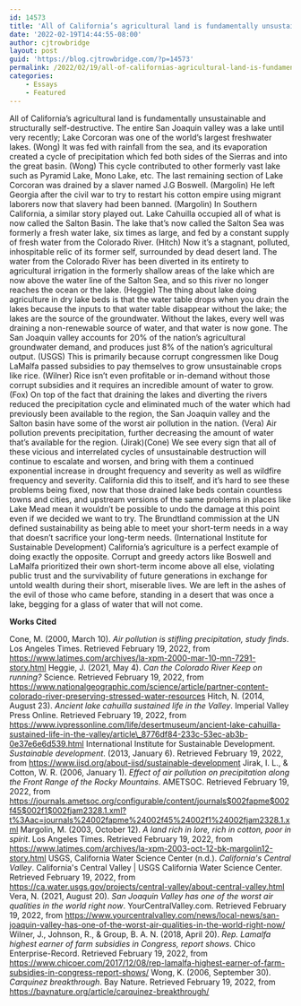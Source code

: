 ```yaml
---
id: 14573
title: 'All of California’s agricultural land is fundamentally unsustainable and structurally self-destructive.'
date: '2022-02-19T14:44:55-08:00'
author: cjtrowbridge
layout: post
guid: 'https://blog.cjtrowbridge.com/?p=14573'
permalink: /2022/02/19/all-of-californias-agricultural-land-is-fundamentally-unsustainable-and-structurally-self-destructive/
categories:
    - Essays
    - Featured
---
```


All of California’s agricultural land is fundamentally unsustainable and structurally self-destructive. The entire San Joaquin valley was a lake until very recently; Lake Corcoran was one of the world’s largest freshwater lakes. (Wong) It was fed with rainfall from the sea, and its evaporation created a cycle of precipitation which fed both sides of the Sierras and into the great basin. (Wong) This cycle contributed to other formerly vast lake such as Pyramid Lake, Mono Lake, etc. The last remaining section of Lake Corcoran was drained by a slaver named J.G Boswell. (Margolin) He left Georgia after the civil war to try to restart his cotton empire using migrant laborers now that slavery had been banned. (Margolin) In Southern California, a similar story played out. Lake Cahuilla occupied all of what is now called the Salton Basin. The lake that’s now called the Salton Sea was formerly a fresh water lake, six times as large, and fed by a constant supply of fresh water from the Colorado River. (Hitch) Now it’s a stagnant, polluted, inhospitable relic of its former self, surrounded by dead desert land. The water from the Colorado River has been diverted in its entirety to agricultural irrigation in the formerly shallow areas of the lake which are now above the water line of the Salton Sea, and so this river no longer reaches the ocean or the lake. (Heggie) The thing about lake doing agriculture in dry lake beds is that the water table drops when you drain the lakes because the inputs to that water table disappear without the lake; the lakes are the source of the groundwater. Without the lakes, every well was draining a non-renewable source of water, and that water is now gone. The San Joaquin valley accounts for 20% of the nation’s agricultural groundwater demand, and produces just 8% of the nation’s agricultural output. (USGS) This is primarily because corrupt congressmen like Doug LaMalfa passed subsidies to pay themselves to grow unsustainable crops like rice. (Wilner) Rice isn’t even profitable or in-demand without those corrupt subsidies and it requires an incredible amount of water to grow. (Fox) On top of the fact that draining the lakes and diverting the rivers reduced the precipitation cycle and eliminated much of the water which had previously been available to the region, the San Joaquin valley and the Salton basin have some of the worst air pollution in the nation. (Vera) Air pollution prevents precipitation, further decreasing the amount of water that’s available for the region. (Jirak)(Cone) We see every sign that all of these vicious and interrelated cycles of unsustainable destruction will continue to escalate and worsen, and bring with them a continued exponential increase in drought frequency and severity as well as wildfire frequency and severity. California did this to itself, and it’s hard to see these problems being fixed, now that those drained lake beds contain countless towns and cities, and upstream versions of the same problems in places like Lake Mead mean it wouldn’t be possible to undo the damage at this point even if we decided we want to try. The Brundtland commission at the UN defined sustainability as being able to meet your short-term needs in a way that doesn’t sacrifice your long-term needs. (International Institute for Sustainable Development) California’s agriculture is a perfect example of doing exactly the opposite. Corrupt and greedy actors like Boswell and LaMalfa prioritized their own short-term income above all else, violating public trust and the survivability of future generations in exchange for untold wealth during their short, miserable lives. We are left in the ashes of the evil of those who came before, standing in a desert that was once a lake, begging for a glass of water that will not come.

**Works Cited**

Cone, M. (2000, March 10). *Air pollution is stifling precipitation, study finds*. Los Angeles Times. Retrieved February 19, 2022, from https://www.latimes.com/archives/la-xpm-2000-mar-10-mn-7291-story.html Heggie, J. (2021, May 4). *Can the Colorado River Keep on running?* Science. Retrieved February 19, 2022, from https://www.nationalgeographic.com/science/article/partner-content-colorado-river-preserving-stressed-water-resources Hitch, N. (2014, August 23). *Ancient lake cahuilla sustained life in the Valley*. Imperial Valley Press Online. Retrieved February 19, 2022, from https://www.ivpressonline.com/life/desertmuseum/ancient-lake-cahuilla-sustained-life-in-the-valley/article\_8776df84-233c-53ec-ab3b-0e37e6e6d539.html International Institute for Sustainable Development. *Sustainable development*. (2013, January 6). Retrieved February 19, 2022, from https://www.iisd.org/about-iisd/sustainable-development Jirak, I. L., &amp; Cotton, W. R. (2006, January 1). *Effect of air pollution on precipitation along the Front Range of the Rocky Mountains*. AMETSOC. Retrieved February 19, 2022, from https://journals.ametsoc.org/configurable/content/journals$002fapme$002f45$002f1$002fjam2328.1.xml?t%3Aac=journals%24002fapme%24002f45%24002f1%24002fjam2328.1.xml Margolin, M. (2003, October 12). *A land rich in lore, rich in cotton, poor in spirit*. Los Angeles Times. Retrieved February 19, 2022, from https://www.latimes.com/archives/la-xpm-2003-oct-12-bk-margolin12-story.html USGS, California Water Science Center (n.d.). *California's Central Valley*. California's Central Valley | USGS California Water Science Center. Retrieved February 19, 2022, from https://ca.water.usgs.gov/projects/central-valley/about-central-valley.html Vera, N. (2021, August 20). *San Joaquin Valley has one of the worst air qualities in the world right now*. YourCentralValley.com. Retrieved February 19, 2022, from https://www.yourcentralvalley.com/news/local-news/san-joaquin-valley-has-one-of-the-worst-air-qualities-in-the-world-right-now/ Wilner, J., Johnson, R., &amp; Group, B. A. N. (2018, April 20). *Rep. Lamalfa highest earner of farm subsidies in Congress, report shows*. Chico Enterprise-Record. Retrieved February 19, 2022, from https://www.chicoer.com/2017/12/08/rep-lamalfa-highest-earner-of-farm-subsidies-in-congress-report-shows/ Wong, K. (2006, September 30). *Carquinez breakthrough*. Bay Nature. Retrieved February 19, 2022, from https://baynature.org/article/carquinez-breakthrough/ 